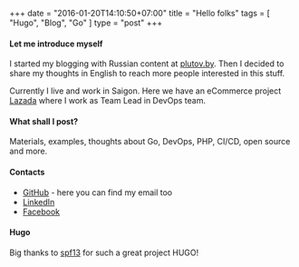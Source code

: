 +++
date = "2016-01-20T14:10:50+07:00"
title = "Hello folks"
tags = [ "Hugo", "Blog", "Go" ]
type = "post"
+++
#### Let me introduce myself
I started my blogging with Russian content at [plutov.by](http://plutov.by "plutov.by"). Then I decided to share my thoughts in English to reach more people interested in this stuff.

Currently I live and work in Saigon. Here we have an eCommerce project [Lazada](https://lazada.com "lazada.com") where I work as Team Lead in DevOps team.

#### What shall I post?
Materials, examples, thoughts about Go, DevOps, PHP, CI/CD, open source and more.

#### Contacts

* [GitHub](http://github.com/plutov "GitHub") - here you can find my email too
* [LinkedIn](https://www.linkedin.com/in/pltvs "LinkedIn")
* [Facebook](https://www.facebook.com/aplutov "Facebook")

#### Hugo

Big thanks to [spf13](https://github.com/spf13 "spf13") for such a great project HUGO!
